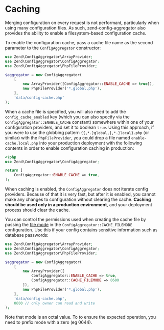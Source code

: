 # Caching

Merging configuration on every request is not performant, particularly when
using many configuration files. As such, zend-config-aggregator also
provides the ability to enable a filesystem-based configuration cache.

To enable the configuration cache, pass a cache file name as the second
parameter to the `ConfigAggregator` constructor:

```php
use Zend\ConfigAggregator\ArrayProvider;
use Zend\ConfigAggregator\ConfigAggregator;
use Zend\ConfigAggregator\PhpFileProvider;

$aggregator = new ConfigAggregator(
    [
        new ArrayProvider([ConfigAggregator::ENABLE_CACHE => true]),
        new PhpFileProvider('*.global.php'),
    ],
    'data/config-cache.php'
);
```

When a cache file is specified, you will also need to add the
`config_cache_enabled` key (which you can also specify via the
`ConfigAggregator::ENABLE_CACHE` constant) somewhere within one of your
configuration providers, and set it to boolean `true`. Using this approach, if
you were to use the globbing pattern `{{,*.}global,{,*.}local}.php` (or similar)
with the `PhpFileProvider`, you could drop a file named `enable-cache.local.php`
into your production deployment with the following contents in order to enable
configuration caching in production:

```php
<?php
use Zend\ConfigAggregator\ConfigAggregator;

return [
    ConfigAggregator::ENABLE_CACHE => true,
];
```

When caching is enabled, the `ConfigAggregator` does not iterate config
providers. Because of that it is very fast, but after it is enabled, you cannot
make any changes to configuration without clearing the cache. **Caching should
be used only in a production environment**, and your deployment process should
clear the cache.

You can control the permissions used when creating the cache file by passing 
the [file mode] in the `ConfigAggregator::CACHE_FILEMODE` configuration. Use 
this if your config contains sensitive information such as database passwords:

```php
use Zend\ConfigAggregator\ArrayProvider;
use Zend\ConfigAggregator\ConfigAggregator;
use Zend\ConfigAggregator\PhpFileProvider;

$aggregator = new ConfigAggregator(
    [
        new ArrayProvider([
            ConfigAggregator::ENABLE_CACHE => true,
            ConfigAggregator::CACHE_FILEMODE => 0600
        ]),
        new PhpFileProvider('*.global.php'),
    ],
    'data/config-cache.php',
    0600 // only owner can read and write
);
```

Note that mode is an octal value. To to ensure the expected operation, you need 
to prefix mode with a zero (eg 0644).

[file mode]: http://php.net/manual/en/function.chmod.php
